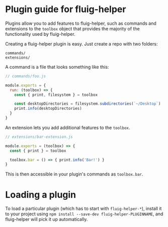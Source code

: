 # Plugin guide for fluig-helper

Plugins allow you to add features to fluig-helper, such as commands and
extensions to the `toolbox` object that provides the majority of the functionality
used by fluig-helper.

Creating a fluig-helper plugin is easy. Just create a repo with two folders:

```
commands/
extensions/
```

A command is a file that looks something like this:

```js
// commands/foo.js

module.exports = {
  run: (toolbox) => {
    const { print, filesystem } = toolbox

    const desktopDirectories = filesystem.subdirectories(`~/Desktop`)
    print.info(desktopDirectories)
  }
}
```

An extension lets you add additional features to the `toolbox`.

```js
// extensions/bar-extension.js

module.exports = (toolbox) => {
  const { print } = toolbox

  toolbox.bar = () => { print.info('Bar!') }
}
```

This is then accessible in your plugin's commands as `toolbox.bar`.

# Loading a plugin

To load a particular plugin (which has to start with `fluig-helper-*`),
install it to your project using `npm install --save-dev fluig-helper-PLUGINNAME`,
and fluig-helper will pick it up automatically.
